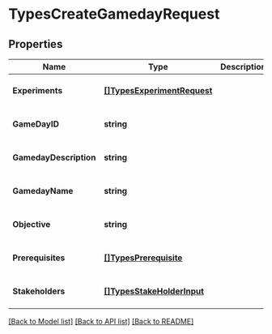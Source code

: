 # TypesCreateGamedayRequest

## Properties
Name | Type | Description | Notes
------------ | ------------- | ------------- | -------------
**Experiments** | [**[]TypesExperimentRequest**](types.ExperimentRequest.md) |  | [optional] [default to null]
**GameDayID** | **string** |  | [optional] [default to null]
**GamedayDescription** | **string** |  | [optional] [default to null]
**GamedayName** | **string** |  | [optional] [default to null]
**Objective** | **string** |  | [optional] [default to null]
**Prerequisites** | [**[]TypesPrerequisite**](types.Prerequisite.md) |  | [optional] [default to null]
**Stakeholders** | [**[]TypesStakeHolderInput**](types.StakeHolderInput.md) |  | [optional] [default to null]

[[Back to Model list]](../README.md#documentation-for-models) [[Back to API list]](../README.md#documentation-for-api-endpoints) [[Back to README]](../README.md)

